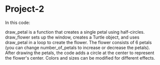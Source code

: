 # Project-2
In this code:

draw_petal is a function that creates a single petal using half-circles.
draw_flower sets up the window, creates a Turtle object, and uses draw_petal in a loop to create the flower.
The flower consists of 6 petals (you can change number_of_petals to increase or decrease the petals).
After drawing the petals, the code adds a circle at the center to represent the flower's center.
Colors and sizes can be modified for different effects.
